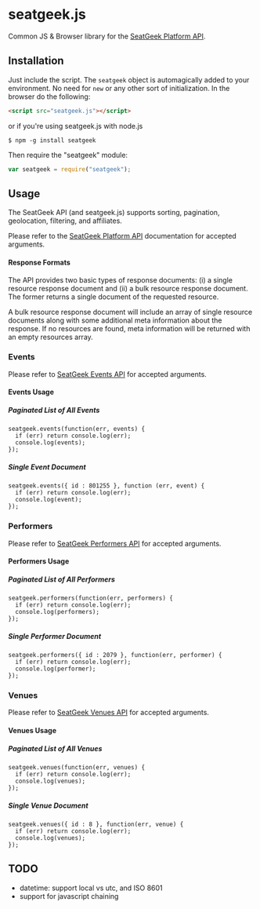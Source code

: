 # seatgeek.js

Common JS & Browser library for the [SeatGeek Platform API](http://platform.seatgeek.com/).

## Installation

Just include the script. The `seatgeek` object is automagically added to your environment. No need for `new` or any other sort of initialization. In the browser do the following:

``` html
<script src="seatgeek.js"></script>
```

or if you're using seatgeek.js with node.js

	$ npm -g install seatgeek

Then require the "seatgeek" module:

``` javascript
var seatgeek = require("seatgeek");
```

## Usage
The SeatGeek API (and seatgeek.js) supports sorting, pagination, geolocation, filtering, and affiliates. 

Please refer to the [SeatGeek Platform API](http://platform.seatgeek.com/) documentation for accepted arguments.

#### Response Formats
The API provides two basic types of response documents: (i) a single resource response document and (ii) a bulk resource response document. The former returns a single document of the requested resource.

A bulk resource response document will include an array of single resource documents along with some additional meta information about the response. If no resources are found, meta information will be returned with an empty resources array.

### Events
Please refer to [SeatGeek Events API](http://platform.seatgeek.com/#events) for accepted arguments.

#### Events Usage

##### Paginated List of All Events
    seatgeek.events(function(err, events) {
      if (err) return console.log(err);
      console.log(events);
    });

##### Single Event Document
    seatgeek.events({ id : 801255 }, function (err, event) {
      if (err) return console.log(err);
      console.log(event);
    });

### Performers
Please refer to [SeatGeek Performers API](http://platform.seatgeek.com/#performers) for accepted arguments.

#### Performers Usage

##### Paginated List of All Performers
    seatgeek.performers(function(err, performers) {
      if (err) return console.log(err);
      console.log(performers);
    });

##### Single Performer Document
    seatgeek.performers({ id : 2079 }, function(err, performer) {
      if (err) return console.log(err);
      console.log(performer);
    });
    
### Venues
Please refer to [SeatGeek Venues API](http://platform.seatgeek.com/#venues) for accepted arguments.

#### Venues Usage

##### Paginated List of All Venues
    seatgeek.venues(function(err, venues) {
      if (err) return console.log(err);
      console.log(venues);
    });

##### Single Venue Document
    seatgeek.venues({ id : 8 }, function(err, venue) {
      if (err) return console.log(err);
      console.log(venues);
    });

## TODO
* datetime: support local vs utc, and  ISO 8601
* support for javascript chaining
